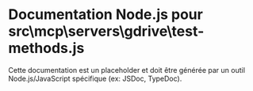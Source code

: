 # Documentation Node.js pour src\mcp\servers\gdrive\test-methods.js

Cette documentation est un placeholder et doit être générée par un outil Node.js/JavaScript spécifique (ex: JSDoc, TypeDoc).
